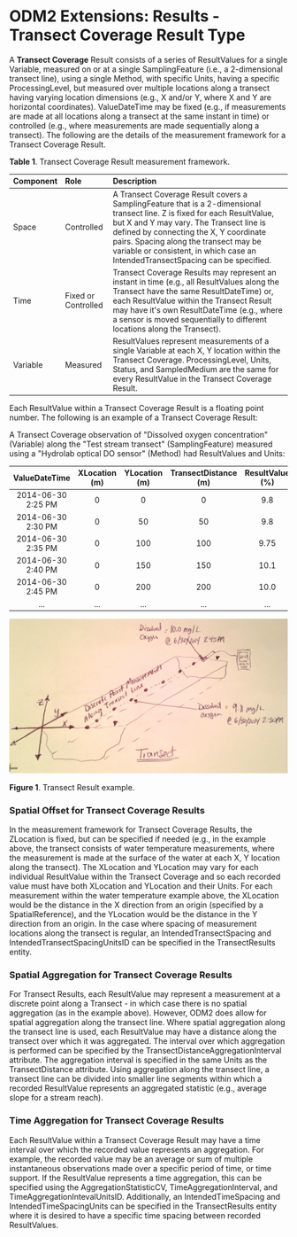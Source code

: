 ODM2 Extensions: Results - Transect Coverage Result Type
===========================================================

A **Transect Coverage** Result consists of a series of ResultValues for a single Variable, measured on or at a single SamplingFeature (i.e., a 2-dimensional transect line), using a single Method, with specific Units, having a specific ProcessingLevel, but measured over multiple locations along a transect having varying location dimensions (e.g.,  X and/or Y, where X and Y are horizontal coordinates). ValueDateTime may be fixed (e.g., if measurements are made at all locations along a transect at the same instant in time) or controlled (e.g., where measurements are made sequentially along a transect). The following are the details of the measurement framework for a Transect Coverage Result.

**Table 1**. Transect Coverage Result measurement framework.

| **Component** | **Role** | **Description** |
| :------------ | :------- | :-------------- |
| Space         | Controlled | A Transect Coverage Result covers a SamplingFeature that is a 2-dimensional transect line. Z is fixed for each ResultValue, but X and Y may vary. The Transect line is defined by connecting the X, Y coordinate pairs. Spacing along the transect may be variable or consistent, in which case an IntendedTransectSpacing can be specified. |
|Time           |Fixed or Controlled | Transect Coverage Results may represent an instant in time (e.g., all ResultValues along the Transect have the same ResultDateTime) or, each ResultValue within the Transect Result may have it's own ResultDateTime (e.g., where a sensor is moved sequentially to different locations along the Transect).  |
|Variable       |Measured   | ResultValues represent measurements of a single Variable at each X, Y location within the Transect Coverage. ProcessingLevel, Units, Status, and SampledMedium are the same for every ResultValue in the Transect Coverage Result. |

Each ResultValue within a Transect Coverage Result is a floating point number. The following is an example of a Transect Coverage Result:

A Transect Coverage observation of "Dissolved oxygen concentration" (Variable) along the "Test stream transect" (SamplingFeature) measured using a "Hydrolab optical DO sensor" (Method) had ResultValues and Units:

| **ValueDateTime** | **XLocation (m)** | **YLocation (m)** | **TransectDistance (m)** | **ResultValue (%)** |
| :---------------: | :---------------: | :---------------: |:-----------------------: | :-------------------------: |
| 2014-06-30 2:25 PM | 0 | 0 | 0 | 9.8 |
| 2014-06-30 2:30 PM | 0 | 50 | 50 | 9.8 |
| 2014-06-30 2:35 PM | 0 | 100 | 100 | 9.75 |
| 2014-06-30 2:40 PM | 0 | 150 | 150 | 10.1 |
| 2014-06-30 2:45 PM | 0 | 200 | 200 | 10.0 |
| ... | ... | ... | ... | ... |

![Transect Result Example](images/transect.jpg)

**Figure 1**.  Transect Result example.

### Spatial Offset for Transect Coverage Results
In the measurement framework for Transect Coverage Results, the ZLocation is fixed, but can be specified if needed (e.g., in the example above, the transect consists of water temperature measurements, where the measurement is made at the surface of the water at each X, Y location along the transect). The XLocation and YLocation may vary for each individual ResultValue within the Transect Coverage and so each recorded value must have both XLocation and YLocation and their Units. For each measurement within the water temperature example above, the XLocation would be the distance in the X direction from an origin (specified by a SpatialReference), and the YLocation would be the distance in the Y direction from an origin. In the case where spacing of measurement locations along the transect is regular, an IntendedTransectSpacing and IntendedTransectSpacingUnitsID can be specified in the TransectResults entity.

### Spatial Aggregation for Transect Coverage Results
For Transect Results, each ResultValue may represent a measurement at a discrete point along a Transect - in which case there is no spatial aggregation (as in the example above). However, ODM2 does allow for spatial aggregation along the transect line. Where spatial aggregation along the transect line is used, each ResultValue may have a distance along the transect over which it was aggregated. The interval over which aggregation is performed can be specified by the TransectDistanceAggregationInterval attribute. The aggregation interval is specified in the same Units as the TransectDistance attribute. Using aggregation along the transect line, a transect line can be divided into smaller line segments within which a recorded ResultValue represents an aggregated statistic (e.g., average slope for a stream reach).

### Time Aggregation for Transect Coverage Results
Each ResultValue within a Transect Coverage Result may have a time interval over which the recorded value represents an aggregation. For example, the recorded value may be an average or sum of multiple instantaneous observations made over a specific period of time, or time support. If the ResultValue represents a time aggregation, this can be specified using the AggregationStatisticCV, TimeAggregationInterval, and TimeAggregationIntevalUnitsID. Additionally, an IntendedTimeSpacing and IntendedTimeSpacingUnits can be specified in the TransectResults entity where it is desired to have a specific time spacing between recorded ResultValues.





